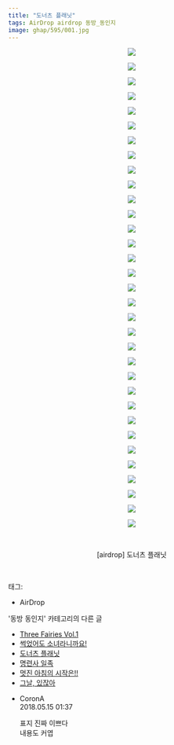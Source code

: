 ```yaml
---
title: "도너츠 플래닛"
tags: AirDrop airdrop 동방_동인지
image: ghap/595/001.jpg
---
```

<div class="article">
<p style="text-align: center; clear: none; float: none;"><img src="{{ site.nasurl }}/ghap/595/001.jpg"/></p>
<p style="text-align: center; clear: none; float: none;"><img src="{{ site.nasurl }}/ghap/595/002.jpg"/></p>
<p style="text-align: center; clear: none; float: none;"><img src="{{ site.nasurl }}/ghap/595/003.jpg"/></p>
<p style="text-align: center; clear: none; float: none;"><img src="{{ site.nasurl }}/ghap/595/004.jpg"/></p>
<p style="text-align: center; clear: none; float: none;"><img src="{{ site.nasurl }}/ghap/595/005.jpg"/></p>
<p style="text-align: center; clear: none; float: none;"><img src="{{ site.nasurl }}/ghap/595/006.jpg"/></p>
<p style="text-align: center; clear: none; float: none;"><img src="{{ site.nasurl }}/ghap/595/007.jpg"/></p>
<p style="text-align: center; clear: none; float: none;"><img src="{{ site.nasurl }}/ghap/595/008.jpg"/></p>
<p style="text-align: center; clear: none; float: none;"><img src="{{ site.nasurl }}/ghap/595/009.jpg"/></p>
<p style="text-align: center; clear: none; float: none;"><img src="{{ site.nasurl }}/ghap/595/010.jpg"/></p>
<p style="text-align: center; clear: none; float: none;"><img src="{{ site.nasurl }}/ghap/595/011.jpg"/></p>
<p style="text-align: center; clear: none; float: none;"><img src="{{ site.nasurl }}/ghap/595/012.jpg"/></p>
<p style="text-align: center; clear: none; float: none;"><img src="{{ site.nasurl }}/ghap/595/013.jpg"/></p>
<p style="text-align: center; clear: none; float: none;"><img src="{{ site.nasurl }}/ghap/595/014.jpg"/></p>
<p style="text-align: center; clear: none; float: none;"><img src="{{ site.nasurl }}/ghap/595/015.jpg"/></p>
<p style="text-align: center; clear: none; float: none;"><img src="{{ site.nasurl }}/ghap/595/016.jpg"/></p>
<p style="text-align: center; clear: none; float: none;"><img src="{{ site.nasurl }}/ghap/595/017.jpg"/></p>
<p style="text-align: center; clear: none; float: none;"><img src="{{ site.nasurl }}/ghap/595/018.jpg"/></p>
<p style="text-align: center; clear: none; float: none;"><img src="{{ site.nasurl }}/ghap/595/019.jpg"/></p>
<p style="text-align: center; clear: none; float: none;"><img src="{{ site.nasurl }}/ghap/595/020.jpg"/></p>
<p style="text-align: center; clear: none; float: none;"><img src="{{ site.nasurl }}/ghap/595/021.jpg"/></p>
<p style="text-align: center; clear: none; float: none;"><img src="{{ site.nasurl }}/ghap/595/022.jpg"/></p>
<p style="text-align: center; clear: none; float: none;"><img src="{{ site.nasurl }}/ghap/595/023.jpg"/></p>
<p style="text-align: center; clear: none; float: none;"><img src="{{ site.nasurl }}/ghap/595/024.jpg"/></p>
<p style="text-align: center; clear: none; float: none;"><img src="{{ site.nasurl }}/ghap/595/025.jpg"/></p>
<p style="text-align: center; clear: none; float: none;"><img src="{{ site.nasurl }}/ghap/595/026.jpg"/></p>
<p style="text-align: center; clear: none; float: none;"><img src="{{ site.nasurl }}/ghap/595/027.jpg"/></p>
<p style="text-align: center; clear: none; float: none;"><img src="{{ site.nasurl }}/ghap/595/028.jpg"/></p>
<p style="text-align: center; clear: none; float: none;"><img src="{{ site.nasurl }}/ghap/595/029.jpg"/></p>
<p style="text-align: center; clear: none; float: none;"><img src="{{ site.nasurl }}/ghap/595/030.jpg"/></p>
<p style="text-align: center; clear: none; float: none;"><img src="{{ site.nasurl }}/ghap/595/031.jpg"/></p>
<p style="text-align: center; clear: none; float: none;"><img src="{{ site.nasurl }}/ghap/595/032.jpg"/></p>
<p style="text-align: center; clear: none; float: none;"><img src="{{ site.nasurl }}/ghap/595/033.jpg"/></p>
<p style="text-align: center; clear: none; float: none;"><br/></p>
<p style="text-align: center; clear: none; float: none;">[airdrop] 도너츠 플래닛</p>
<p><br/></p>
</div><div class="tagTrail">
<p>태그: </p>
<ul>
<li>AirDrop</li>
</ul>
</div><div class="another">
<p>'동방 동인지' 카테고리의 다른 글</p>
<ul>
<li><a href="/2016-06-28-ghap_597">Three Fairies Vol.1</a></li>
<li><a href="/2016-06-27-ghap_596">썩었어도 소녀라니까요!</a></li>
<li><a href="/2016-06-27-ghap_595">도너츠 플래닛</a></li>
<li><a href="/2016-06-27-ghap_593">명련사 일족</a></li>
<li><a href="/2016-06-27-ghap_592">멋진 아침의 시작은!!</a></li>
<li><a href="/2016-06-27-ghap_591">그날, 있잖아</a></li>
</ul>
</div><div class="cb_module cb_fluid">
<div class="cb_wrt cb_profile">
<div class="comment">
<ul>
<li class="cb_thumb_off" id="comment15255749">
<div class="cb_comment_area">
<div class="cb_info_area">
<div class="cb_section">
<span class="cb_nick_name">CoronA</span>
</div>
<div class="cb_section">
<span class="cb_date">2018.05.15 01:37 </span>
</div>
</div>
<div class="cb_dsc_comment">
<p class="cb_dsc">
											표지 진짜 이쁘다<br/>
내용도 커엽
										</p>
</div>
</div></li>
</ul>
</div>
</div><!-- commentList close -->
</div>